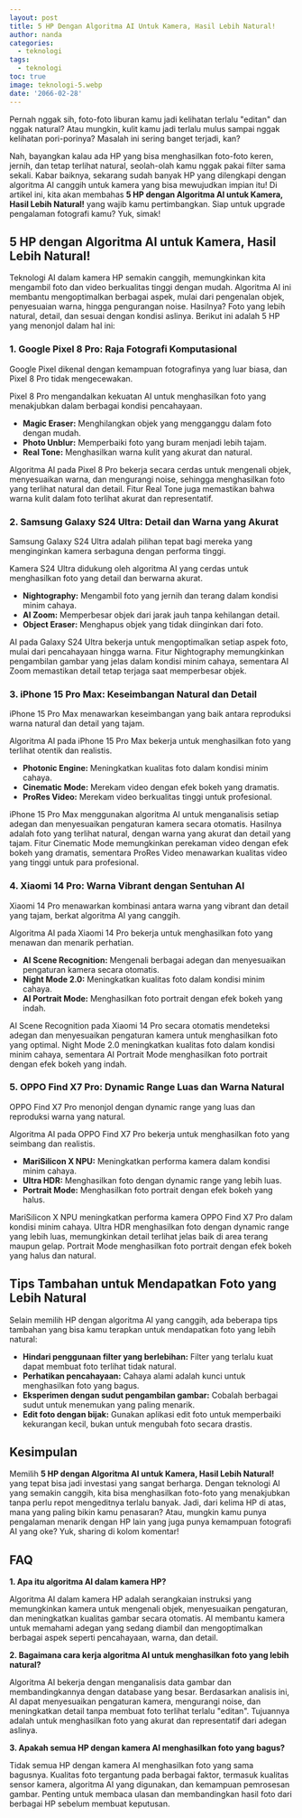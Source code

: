 ```yaml
---
layout: post
title: 5 HP Dengan Algoritma AI Untuk Kamera, Hasil Lebih Natural!
author: nanda
categories:
  - teknologi
tags:
  - teknologi
toc: true
image: teknologi-5.webp
date: '2066-02-28'
---
```



Pernah nggak sih, foto-foto liburan kamu jadi kelihatan terlalu "editan" dan nggak natural? Atau mungkin, kulit kamu jadi terlalu mulus sampai nggak kelihatan pori-porinya? Masalah ini sering banget terjadi, kan?

Nah, bayangkan kalau ada HP yang bisa menghasilkan foto-foto keren, jernih, dan tetap terlihat natural, seolah-olah kamu nggak pakai filter sama sekali. Kabar baiknya, sekarang sudah banyak HP yang dilengkapi dengan algoritma AI canggih untuk kamera yang bisa mewujudkan impian itu! Di artikel ini, kita akan membahas **5 HP dengan Algoritma AI untuk Kamera, Hasil Lebih Natural!** yang wajib kamu pertimbangkan. Siap untuk upgrade pengalaman fotografi kamu? Yuk, simak!

## 5 HP dengan Algoritma AI untuk Kamera, Hasil Lebih Natural!

Teknologi AI dalam kamera HP semakin canggih, memungkinkan kita mengambil foto dan video berkualitas tinggi dengan mudah. Algoritma AI ini membantu mengoptimalkan berbagai aspek, mulai dari pengenalan objek, penyesuaian warna, hingga pengurangan noise. Hasilnya? Foto yang lebih natural, detail, dan sesuai dengan kondisi aslinya. Berikut ini adalah 5 HP yang menonjol dalam hal ini:

### 1\. Google Pixel 8 Pro: Raja Fotografi Komputasional

Google Pixel dikenal dengan kemampuan fotografinya yang luar biasa, dan Pixel 8 Pro tidak mengecewakan.

Pixel 8 Pro mengandalkan kekuatan AI untuk menghasilkan foto yang menakjubkan dalam berbagai kondisi pencahayaan.

- **Magic Eraser:** Menghilangkan objek yang mengganggu dalam foto dengan mudah.
- **Photo Unblur:** Memperbaiki foto yang buram menjadi lebih tajam.
- **Real Tone:** Menghasilkan warna kulit yang akurat dan natural.

Algoritma AI pada Pixel 8 Pro bekerja secara cerdas untuk mengenali objek, menyesuaikan warna, dan mengurangi noise, sehingga menghasilkan foto yang terlihat natural dan detail. Fitur Real Tone juga memastikan bahwa warna kulit dalam foto terlihat akurat dan representatif.

### 2\. Samsung Galaxy S24 Ultra: Detail dan Warna yang Akurat

Samsung Galaxy S24 Ultra adalah pilihan tepat bagi mereka yang menginginkan kamera serbaguna dengan performa tinggi.

Kamera S24 Ultra didukung oleh algoritma AI yang cerdas untuk menghasilkan foto yang detail dan berwarna akurat.

- **Nightography:** Mengambil foto yang jernih dan terang dalam kondisi minim cahaya.
- **AI Zoom:** Memperbesar objek dari jarak jauh tanpa kehilangan detail.
- **Object Eraser:** Menghapus objek yang tidak diinginkan dari foto.

AI pada Galaxy S24 Ultra bekerja untuk mengoptimalkan setiap aspek foto, mulai dari pencahayaan hingga warna. Fitur Nightography memungkinkan pengambilan gambar yang jelas dalam kondisi minim cahaya, sementara AI Zoom memastikan detail tetap terjaga saat memperbesar objek.

### 3\. iPhone 15 Pro Max: Keseimbangan Natural dan Detail

iPhone 15 Pro Max menawarkan keseimbangan yang baik antara reproduksi warna natural dan detail yang tajam.

Algoritma AI pada iPhone 15 Pro Max bekerja untuk menghasilkan foto yang terlihat otentik dan realistis.

- **Photonic Engine:** Meningkatkan kualitas foto dalam kondisi minim cahaya.
- **Cinematic Mode:** Merekam video dengan efek bokeh yang dramatis.
- **ProRes Video:** Merekam video berkualitas tinggi untuk profesional.

iPhone 15 Pro Max menggunakan algoritma AI untuk menganalisis setiap adegan dan menyesuaikan pengaturan kamera secara otomatis. Hasilnya adalah foto yang terlihat natural, dengan warna yang akurat dan detail yang tajam. Fitur Cinematic Mode memungkinkan perekaman video dengan efek bokeh yang dramatis, sementara ProRes Video menawarkan kualitas video yang tinggi untuk para profesional.

### 4\. Xiaomi 14 Pro: Warna Vibrant dengan Sentuhan AI

Xiaomi 14 Pro menawarkan kombinasi antara warna yang vibrant dan detail yang tajam, berkat algoritma AI yang canggih.

Algoritma AI pada Xiaomi 14 Pro bekerja untuk menghasilkan foto yang menawan dan menarik perhatian.

- **AI Scene Recognition:** Mengenali berbagai adegan dan menyesuaikan pengaturan kamera secara otomatis.
- **Night Mode 2.0:** Meningkatkan kualitas foto dalam kondisi minim cahaya.
- **AI Portrait Mode:** Menghasilkan foto portrait dengan efek bokeh yang indah.

AI Scene Recognition pada Xiaomi 14 Pro secara otomatis mendeteksi adegan dan menyesuaikan pengaturan kamera untuk menghasilkan foto yang optimal. Night Mode 2.0 meningkatkan kualitas foto dalam kondisi minim cahaya, sementara AI Portrait Mode menghasilkan foto portrait dengan efek bokeh yang indah.

### 5\. OPPO Find X7 Pro: Dynamic Range Luas dan Warna Natural

OPPO Find X7 Pro menonjol dengan dynamic range yang luas dan reproduksi warna yang natural.

Algoritma AI pada OPPO Find X7 Pro bekerja untuk menghasilkan foto yang seimbang dan realistis.

- **MariSilicon X NPU:** Meningkatkan performa kamera dalam kondisi minim cahaya.
- **Ultra HDR:** Menghasilkan foto dengan dynamic range yang lebih luas.
- **Portrait Mode:** Menghasilkan foto portrait dengan efek bokeh yang halus.

MariSilicon X NPU meningkatkan performa kamera OPPO Find X7 Pro dalam kondisi minim cahaya. Ultra HDR menghasilkan foto dengan dynamic range yang lebih luas, memungkinkan detail terlihat jelas baik di area terang maupun gelap. Portrait Mode menghasilkan foto portrait dengan efek bokeh yang halus dan natural.

## Tips Tambahan untuk Mendapatkan Foto yang Lebih Natural

Selain memilih HP dengan algoritma AI yang canggih, ada beberapa tips tambahan yang bisa kamu terapkan untuk mendapatkan foto yang lebih natural:

- **Hindari penggunaan filter yang berlebihan:** Filter yang terlalu kuat dapat membuat foto terlihat tidak natural.
- **Perhatikan pencahayaan:** Cahaya alami adalah kunci untuk menghasilkan foto yang bagus.
- **Eksperimen dengan sudut pengambilan gambar:** Cobalah berbagai sudut untuk menemukan yang paling menarik.
- **Edit foto dengan bijak:** Gunakan aplikasi edit foto untuk memperbaiki kekurangan kecil, bukan untuk mengubah foto secara drastis.

## Kesimpulan

Memilih **5 HP dengan Algoritma AI untuk Kamera, Hasil Lebih Natural!** yang tepat bisa jadi investasi yang sangat berharga. Dengan teknologi AI yang semakin canggih, kita bisa menghasilkan foto-foto yang menakjubkan tanpa perlu repot mengeditnya terlalu banyak. Jadi, dari kelima HP di atas, mana yang paling bikin kamu penasaran? Atau, mungkin kamu punya pengalaman menarik dengan HP lain yang juga punya kemampuan fotografi AI yang oke? Yuk, sharing di kolom komentar!

## FAQ

**1\. Apa itu algoritma AI dalam kamera HP?**

Algoritma AI dalam kamera HP adalah serangkaian instruksi yang memungkinkan kamera untuk mengenali objek, menyesuaikan pengaturan, dan meningkatkan kualitas gambar secara otomatis. AI membantu kamera untuk memahami adegan yang sedang diambil dan mengoptimalkan berbagai aspek seperti pencahayaan, warna, dan detail.

**2\. Bagaimana cara kerja algoritma AI untuk menghasilkan foto yang lebih natural?**

Algoritma AI bekerja dengan menganalisis data gambar dan membandingkannya dengan database yang besar. Berdasarkan analisis ini, AI dapat menyesuaikan pengaturan kamera, mengurangi noise, dan meningkatkan detail tanpa membuat foto terlihat terlalu "editan". Tujuannya adalah untuk menghasilkan foto yang akurat dan representatif dari adegan aslinya.

**3\. Apakah semua HP dengan kamera AI menghasilkan foto yang bagus?**

Tidak semua HP dengan kamera AI menghasilkan foto yang sama bagusnya. Kualitas foto tergantung pada berbagai faktor, termasuk kualitas sensor kamera, algoritma AI yang digunakan, dan kemampuan pemrosesan gambar. Penting untuk membaca ulasan dan membandingkan hasil foto dari berbagai HP sebelum membuat keputusan.
